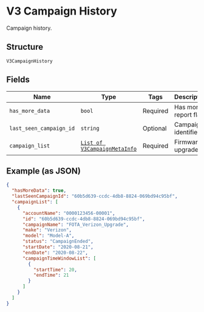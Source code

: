 
# V3 Campaign History

Campaign history.

## Structure

`V3CampaignHistory`

## Fields

| Name | Type | Tags | Description |
|  --- | --- | --- | --- |
| `has_more_data` | `bool` | Required | Has more report flag |
| `last_seen_campaign_id` | `string` | Optional | Campaign identifier |
| `campaign_list` | [`List of V3CampaignMetaInfo`](../../doc/models/v3-campaign-meta-info.md) | Required | Firmware upgrade list |

## Example (as JSON)

```json
{
  "hasMoreData": true,
  "lastSeenCampaignId": "60b5d639-ccdc-4db8-8824-069bd94c95bf",
  "campaignList": [
    {
      "accountName": "0000123456-00001",
      "id": "60b5d639-ccdc-4db8-8824-069bd94c95bf",
      "campaignName": "FOTA_Verizon_Upgrade",
      "make": "Verizon",
      "model": "Model-A",
      "status": "CampaignEnded",
      "startDate": "2020-08-21",
      "endDate": "2020-08-22",
      "campaignTimeWindowList": [
        {
          "startTime": 20,
          "endTime": 21
        }
      ]
    }
  ]
}
```

